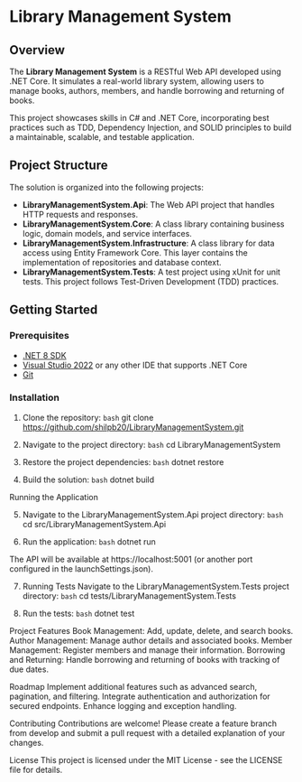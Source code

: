 # Library Management System

## Overview
The **Library Management System** is a RESTful Web API developed using .NET Core. It simulates a real-world library system, allowing users to manage books, authors, members, and handle borrowing and returning of books.

This project showcases skills in C# and .NET Core, incorporating best practices such as TDD, Dependency Injection, and SOLID principles to build a maintainable, scalable, and testable application.

## Project Structure
The solution is organized into the following projects:
- **LibraryManagementSystem.Api**: The Web API project that handles HTTP requests and responses.
- **LibraryManagementSystem.Core**: A class library containing business logic, domain models, and service interfaces.
- **LibraryManagementSystem.Infrastructure**: A class library for data access using Entity Framework Core. This layer contains the implementation of repositories and database context.
- **LibraryManagementSystem.Tests**: A test project using xUnit for unit tests. This project follows Test-Driven Development (TDD) practices.

## Getting Started

### Prerequisites
- [.NET 8 SDK](https://dotnet.microsoft.com/download/dotnet/8.0)
- [Visual Studio 2022](https://visualstudio.microsoft.com/) or any other IDE that supports .NET Core
- [Git](https://git-scm.com/)

### Installation
1. Clone the repository:
   ```bash```
   git clone https://github.com/shilpb20/LibraryManagementSystem.git

2. Navigate to the project directory:
   ```bash```
cd LibraryManagementSystem

3. Restore the project dependencies:
   ```bash```
dotnet restore

4. Build the solution:
   ```bash```
dotnet build

Running the Application

5. Navigate to the LibraryManagementSystem.Api project directory:
   ```bash```
cd src/LibraryManagementSystem.Api

6. Run the application:
   ```bash```
dotnet run

The API will be available at https://localhost:5001 (or another port configured in the launchSettings.json).

7. Running Tests
Navigate to the LibraryManagementSystem.Tests project directory:
   ```bash```
cd tests/LibraryManagementSystem.Tests

8. Run the tests:
   ```bash```
dotnet test

Project Features
Book Management: Add, update, delete, and search books.
Author Management: Manage author details and associated books.
Member Management: Register members and manage their information.
Borrowing and Returning: Handle borrowing and returning of books with tracking of due dates.

Roadmap
Implement additional features such as advanced search, pagination, and filtering.
Integrate authentication and authorization for secured endpoints.
Enhance logging and exception handling.

Contributing
Contributions are welcome! Please create a feature branch from develop and submit a pull request with a detailed explanation of your changes.

License
This project is licensed under the MIT License - see the LICENSE file for details.

